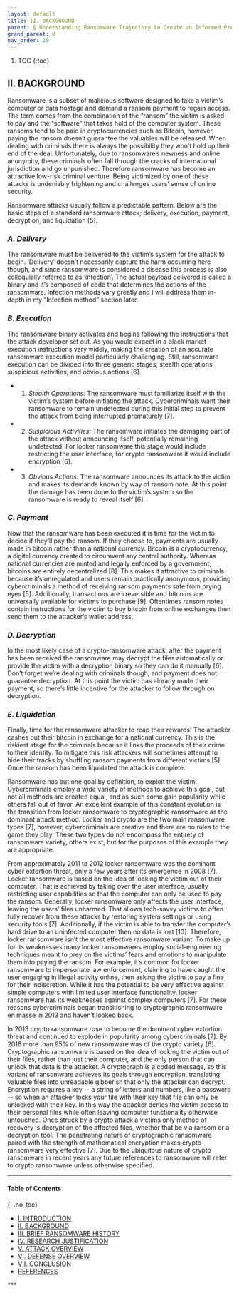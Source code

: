 ```yaml
---
layout: default
title: II. BACKGROUND
parent: § Understanding Ransomware Trajectory to Create an Informed Prediction 
grand_parent: U
nav_order: 20 
---
```

<style>
.dont-break-out {
  /* These are technically the same, but use both */
  overflow-wrap: break-word;
  word-wrap: break-word;

     -ms-word-break: break-all;
  /* This is the dangerous one in WebKit, as it breaks things wherever */
  word-break: break-all;
  /* Instead use this non-standard one: */
  word-break: break-word;
}

.youtube-container {
    position: relative;
    width: 100%;
    height: 0;
    padding-bottom: 56.25%;
}
.youtube-video {
    position: absolute;
    top: 0;
    left: 0;
    width: 100%;
    height: 100%;
}

</style>

<div class="dont-break-out" markdown="1">

1. TOC
{:toc}

## II. BACKGROUND
Ransomware is a subset of malicious software designed to take a victim’s computer or data hostage and demand a ransom payment to regain access. The term comes from the combination of the “ransom” the victim is asked to pay and the “software” that takes hold of the computer system. These ransoms tend to be paid in cryptocurrencies such as Bitcoin, however, paying the ransom doesn’t guarantee the valuables will be released. When dealing with criminals there is always the possibility they won’t hold up their end of the deal. Unfortunately, due to ransomware’s newness and online anonymity, these criminals often fall through the cracks of international jurisdiction and go unpunished. Therefore ransomware has become an attractive low-risk criminal venture. Being victimized by one of these attacks is undeniably frightening and challenges users’ sense of online security.

Ransomware attacks usually follow a predictable pattern. Below are the basic steps of a standard ransomware attack; delivery, execution, payment, decryption, and liquidation [5].

### *A. Delivery*
The ransomware must be delivered to the victim’s system for the attack to begin. ‘Delivery’ doesn’t necessarily capture the harm occurring here though, and since ransomware is considered a disease this process is also colloquially referred to as ‘infection’. The actual payload delivered is called a binary and it’s composed of code that determines the actions of the ransomware. Infection methods vary greatly and I will address them in-depth in my “Infection method” section later.

### *B. Execution*
The ransomware binary activates and begins following the instructions that the attack developer set out. As you would expect in a black market execution instructions vary widely, making the creation of an accurate ransomware execution model particularly challenging. Still, ransomware execution can be divided into three generic stages; stealth operations, suspicious activities, and obvious actions [6].

- 1) *Stealth Operations:* The ransomware must familiarize itself with the victim’s system before initiating the attack. Cybercriminals want their ransomware to remain undetected during this initial step to prevent the attack from being interrupted prematurely [7]. 

- 2) *Suspicious Activities:* The ransomware initiates the damaging part of the attack without announcing itself, potentially remaining undetected. For locker ransomware this stage would include restricting the user interface, for crypto ransomware it would include encryption [6]. 

- 3) *Obvious Actions:* The ransomware announces its attack to the victim and makes its demands known by way of ransom note. At this point the damage has been done to the victim’s system so the ransomware is ready to reveal itself [6].

### *C. Payment*

Now that the ransomware has been executed it is time for the victim to decide if they’ll pay the ransom. If they choose to, payments are usually made in bitcoin rather than a national currency. Bitcoin is a cryptocurrency, a digital currency created to circumvent any central authority. Whereas national currencies are minted and legally enforced by a government, bitcoins are entirely decentralized [8]. This makes it attractive to criminals because it’s unregulated and users remain practically anonymous, providing cybercriminals a method of receiving ransom payments safe from prying eyes [5]. Additionally, transactions are irreversible and bitcoins are universally available for victims to purchase [9]. Oftentimes ransom notes contain instructions for the victim to buy bitcoin from online exchanges then send them to the attacker’s wallet address.

### *D. Decryption*
In the most likely case of a crypto-ransomware attack, after the payment has been received the ransomware may decrypt the files automatically or provide the victim with a decryption binary so they can do it manually [6]. Don’t forget we’re dealing with criminals though, and payment does not guarantee decryption. At this point the victim has already made their payment, so there’s little incentive for the attacker to follow through on decryption.

### *E. Liquidation*
Finally, time for the ransomware attacker to reap their rewards! The attacker cashes out their bitcoin in exchange for a national currency. This is the riskiest stage for the criminals because it links the proceeds of their crime to their identity. To mitigate this risk attackers will sometimes attempt to hide their tracks by shuffling ransom payments from different victims [5]. Once the ransom has been liquidated the attack is complete.

Ransomware has but one goal by definition, to exploit the victim. Cybercriminals employ a wide variety of methods to achieve this goal, but not all methods are created equal, and as such some gain popularity while others fall out of favor. An excellent example of this constant evolution is the transition from locker ransomware to cryptographic ransomware as the dominant attack method. Locker and crypto are the two main ransomware types [7], however, cybercriminals are creative and there are no rules to the game they play. These two types do not encompass the entirety of ransomware variety, others exist, but for the purposes of this example they are appropriate.

From approximately 2011 to 2012 locker ransomware was the dominant cyber extortion threat, only a few years after its emergence in 2008 [7]. Locker ransomware is based on the idea of locking the victim out of their computer. That is achieved by taking over the user interface, usually restricting user capabilities so that the computer can only be used to pay the ransom. Generally, locker ransomware only affects the user interface, leaving the users’ files unharmed. That allows tech-savvy victims to often fully recover from these attacks by restoring system settings or using security tools [7]. Additionally, if the victim is able to transfer the computer’s hard drive to an uninfected computer then no data is lost [10]. Therefore, locker ransomware isn’t the most effective ransomware variant. To make up for its weaknesses many locker ransomwares employ social-engineering techniques meant to prey on the victims’ fears and emotions to manipulate them into paying the ransom. For example, it’s common for locker ransomware to impersonate law enforcement, claiming to have caught the user engaging in illegal activity online, then asking the victim to pay a fine for their indiscretion. While it has the potential to be very effective against simple computers with limited user interface functionality, locker ransomware has its weaknesses against complex computers [7]. For these reasons cybercriminals began transitioning to cryptographic ransomware en masse in 2013 and haven’t looked back.

In 2013 crypto ransomware rose to become the dominant cyber extortion threat and continued to explode in popularity among cybercriminals [7]. By 2016 more than 95% of new ransomware was of the crypto variety [6]. Cryptographic ransomware is based on the idea of locking the victim out of their files, rather than just their computer, and the only person that can unlock that data is the attacker. A cryptograph is a coded message, so this variant of ransomware achieves its goals through encryption, translating valuable files into unreadable gibberish that only the attacker can decrypt. Encryption requires a key -- a string of letters and numbers, like a password -- so when an attacker locks your file with their key that file can only be unlocked with their key. In this way the attacker denies the victim access to their personal files while often leaving computer functionality otherwise untouched. Once struck by a crypto attack a victims only method of recovery is decryption of the affected files, whether that be via ransom or a decryption tool. The penetrating nature of cryptographic ransomware paired with the strength of mathematical encryption makes crypto-ransomware very effective [7]. Due to the ubiquitous nature of crypto ransomware in recent years any future references to ransomware will refer to crypto ransomware unless otherwise specified.

***

#### Table of Contents
{: .no_toc}

<ul><li> <a href="/docs/U/Understanding-Ransomware-Trajectory-to-Create-an-Informed-Prediction-1/">
I. INTRODUCTION</a></li><li> <a href="/docs/U/Understanding-Ransomware-Trajectory-to-Create-an-Informed-Prediction-2/">
II. BACKGROUND</a></li><li> <a href="/docs/U/Understanding-Ransomware-Trajectory-to-Create-an-Informed-Prediction-3/">
III. BRIEF RANSOMWARE HISTORY</a></li><li> <a href="/docs/U/Understanding-Ransomware-Trajectory-to-Create-an-Informed-Prediction-4/">
IV. RESEARCH JUSTIFICATION</a></li><li> <a href="/docs/U/Understanding-Ransomware-Trajectory-to-Create-an-Informed-Prediction-5/">
V. ATTACK OVERVIEW</a></li><li> <a href="/docs/U/Understanding-Ransomware-Trajectory-to-Create-an-Informed-Prediction-6/">
VI. DEFENSE OVERVIEW</a></li><li> <a href="/docs/U/Understanding-Ransomware-Trajectory-to-Create-an-Informed-Prediction-7/">
VII. CONCLUSION</a></li><li> <a href="/docs/U/Understanding-Ransomware-Trajectory-to-Create-an-Informed-Prediction-8/">
REFERENCES</a></li></ul>
***

</div>

